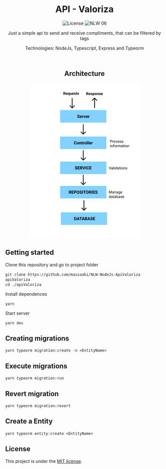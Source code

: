 <h1 align="center">API - Valoriza</h1>

<p align="center">
  <img alt="License" src="https://img.shields.io/static/v1?label=license&message=MIT&color=8257E5&labelColor=000000">

 <img src="https://img.shields.io/static/v1?label=NLW&message=06&color=8257E5&labelColor=000000" alt="NLW 06" />
</p>
<p align="center">Just a simple api to send and receive compliments, that can be filtered by tags</p>
<p align="center">Technologies: NodeJs, Typescript, Express and Typeorm</p>
<br>



<h2 align="center"> Architecture </h2>
<div align="center">
  <img src="https://github.com/massaaki/NLW-NodeJs-ApiValoriza/blob/main/images/architecture.png" />
</div>

## Getting started

Clone this repository and go to project folder
```
git clone https://github.com/massaaki/NLW-NodeJs-ApiValoriza apiValoriza
cd ./apiValoriza
```

Install dependences
```
yarn
```

Start server
```
yarn dev
```

## Creating migrations
```
yarn typeorm migration:create -n <EntityName> 
```
## Execute migrations
```
yarn typeorm migration:run  
```
## Revert migration
```
yarn typeorm migration:revert
```

## Create a Entity
```
yarn typeorm entity:create <EntityName>
```


## License
This project is under the [MIT license](https://opensource.org/licenses/MIT).
